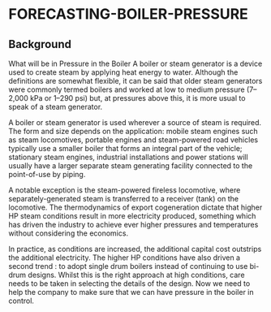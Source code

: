 # FORECASTING-BOILER-PRESSURE
## Background
What will be in Pressure in the Boiler A boiler or steam generator is a device used to create steam by applying heat energy to water.
Although the definitions are somewhat flexible, it can be said that older steam generators were commonly termed boilers and worked
at low to medium pressure (7–2,000 kPa or 1–290 psi) but, at pressures above this, it is more usual to speak of a steam generator.

A boiler or steam generator is used wherever a source of steam is required. The form and size depends on the application: mobile
steam engines such as steam locomotives, portable engines and steam-powered road vehicles typically use a smaller boiler that forms
an integral part of the vehicle; stationary steam engines, industrial installations and power stations will usually have a larger separate
steam generating facility connected to the point-of-use by piping.

A notable exception is the steam-powered fireless locomotive, where
separately-generated steam is transferred to a receiver (tank) on the locomotive. The thermodynamics of export cogeneration dictate that
higher HP steam conditions result in more electricity produced, something which has driven the industry to achieve ever higher
pressures and temperatures without considering the economics.

In practice, as conditions are increased, the additional capital cost outstrips the additional electricity. The higher HP conditions have
also driven a second trend : to adopt single drum boilers instead of continuing to use bi-drum designs. Whilst this is the right approach
at high conditions, care needs to be taken in selecting the details of the design. Now we need to help the company to make sure that we
can have pressure in the boiler in control. 
